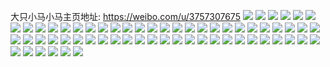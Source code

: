 大只小马小马主页地址: https://weibo.com/u/3757307675 
![](https://wx4.sinaimg.cn/mw2000/dff3f71bgy1h8z1bie181j224y2ul4qq.jpg) 
![](https://wx4.sinaimg.cn/mw2000/dff3f71bgy1h8z1blvcm8j22c03407wl.jpg) 
![](https://wx4.sinaimg.cn/mw2000/dff3f71bgy1h8z1bj5a16j21vt2ienpd.jpg) 
![](https://wx4.sinaimg.cn/mw2000/dff3f71bgy1h8z1bk2mc1j21v72c0kjl.jpg) 
![](https://wx4.sinaimg.cn/mw2000/dff3f71bgy1h8z1bha0spj22801o01ky.jpg) 
![](https://wx4.sinaimg.cn/mw2000/dff3f71bgy1h8z1bdrexmj21lg24l1ky.jpg) 
![](https://wx4.sinaimg.cn/mw2000/dff3f71bgy1h8z1bfirx0j21o0280b2a.jpg) 
![](https://wx4.sinaimg.cn/mw2000/dff3f71bgy1h8x702bh1pj22c0340kjm.jpg) 
![](https://wx4.sinaimg.cn/mw2000/dff3f71bgy1h8x6zwgxbdj227v2yh4qq.jpg) 
![](https://wx4.sinaimg.cn/mw2000/dff3f71bgy1h8x704hypcj21cv1tnkjl.jpg) 
![](https://wx4.sinaimg.cn/mw2000/dff3f71bgy1h8x708d1j9j228m30cu0y.jpg) 
![](https://wx4.sinaimg.cn/mw2000/dff3f71bgy1h8vuwd84zaj20zu0zuaif.jpg) 
![](https://wx4.sinaimg.cn/mw2000/dff3f71bgy1h8vuwgdl5kj21wr2dc1kz.jpg) 
![](https://wx4.sinaimg.cn/mw2000/dff3f71bgy1h8vuwhbk3yj20zu0zu0yd.jpg) 
![](https://wx4.sinaimg.cn/mw2000/dff3f71bly1h8e74h4q69j20u01hce1q.jpg) 
![](https://wx4.sinaimg.cn/mw2000/dff3f71bly1h8e74jj3lij21b10z8neh.jpg) 
![](https://wx4.sinaimg.cn/mw2000/dff3f71bly1h83cbk6xl7j21o0280hdt.jpg) 
![](https://wx4.sinaimg.cn/mw2000/dff3f71bly1h83cblqfpuj21o0280hdt.jpg) 
![](https://wx4.sinaimg.cn/mw2000/dff3f71bly1h83cbi49r1j22c03401kz.jpg) 
![](https://wx4.sinaimg.cn/mw2000/dff3f71bly1h83cbjdenkj22c0340e83.jpg) 
![](https://wx4.sinaimg.cn/mw2000/dff3f71bly1h7q3su6xswj21901o1e6z.jpg) 
![](https://wx4.sinaimg.cn/mw2000/dff3f71bly1h7q3stifc9j21je21vb29.jpg) 
![](https://wx4.sinaimg.cn/mw2000/dff3f71bly1h7q3surdx4j21e11uqnot.jpg) 
![](https://wx4.sinaimg.cn/mw2000/dff3f71bly1h7q3sw22i7j21bk0zok8v.jpg) 
![](https://wx4.sinaimg.cn/mw2000/dff3f71bly1h7q3swm0nfj20zk1be7ii.jpg) 
![](https://wx4.sinaimg.cn/mw2000/dff3f71bly1h7q3swxnxtj21be0zjgwz.jpg) 
![](https://wx4.sinaimg.cn/mw2000/dff3f71bly1h7au81flanj20yh0pvwhp.jpg) 
![](https://wx4.sinaimg.cn/mw2000/dff3f71bly1h74calh6odj21w92dcb2a.jpg) 
![](https://wx4.sinaimg.cn/mw2000/dff3f71bly1h74cantg49j22801o01kz.jpg) 
![](https://wx4.sinaimg.cn/mw2000/dff3f71bly1h74cam3t7vj20zo1bktt7.jpg) 
![](https://wx4.sinaimg.cn/mw2000/dff3f71bly1h6y1dwg0arj20zu25oqsi.jpg) 
![](https://wx4.sinaimg.cn/mw2000/dff3f71bly1h6y1dii5rej215o1ip0zl.jpg) 
![](https://wx4.sinaimg.cn/mw2000/dff3f71bly1h6y1dl4iabj215o1qjb29.jpg) 
![](https://wx4.sinaimg.cn/mw2000/dff3f71bly1h6y1do42xyj20xc231e81.jpg) 
![](https://wx4.sinaimg.cn/mw2000/dff3f71bly1h6y1dfybfsj215o1qj7wh.jpg) 
![](https://wx4.sinaimg.cn/mw2000/dff3f71bly1h6y1dqsmq8j20xc231b29.jpg) 
![](https://wx4.sinaimg.cn/mw2000/dff3f71bly1h6y1dtv26zj215o1qib29.jpg) 
![](https://wx4.sinaimg.cn/mw2000/dff3f71bly1h6wqhlby3aj21wa2dc4qr.jpg) 
![](https://wx4.sinaimg.cn/mw2000/dff3f71bly1h6wqhubw2ej20so0g5gnj.jpg) 
![](https://wx4.sinaimg.cn/mw2000/dff3f71bly1h6wqhokzrbj22801o014e.jpg) 
![](https://wx4.sinaimg.cn/mw2000/dff3f71bly1h6wqhmw4u3j22c0340hdw.jpg) 
![](https://wx4.sinaimg.cn/mw2000/dff3f71bly1h6wqhnzss7j22c0340b2a.jpg) 
![](https://wx4.sinaimg.cn/mw2000/dff3f71bly1h6wqhp5j0rj22c0340hdt.jpg) 
![](https://wx4.sinaimg.cn/mw2000/dff3f71bly1h5r5h2tm8mj21wa2dcb2a.jpg) 
![](https://wx4.sinaimg.cn/mw2000/dff3f71bly1h5r5ha2is4j22c0340u10.jpg) 
![](https://wx4.sinaimg.cn/mw2000/dff3f71bly1h5r5hbdjjaj21hc0u0wu7.jpg) 
![](https://wx4.sinaimg.cn/mw2000/dff3f71bly1h5e63zgok2j22c0340hdw.jpg) 
![](https://wx4.sinaimg.cn/mw2000/dff3f71bly1h5e63q75owj23402c0b2b.jpg) 
![](https://wx4.sinaimg.cn/mw2000/dff3f71bly1h5e63xfbo5j22c0340e83.jpg) 
![](https://wx4.sinaimg.cn/mw2000/dff3f71bly1h5e63sz91sj222y2rxe82.jpg) 
![](https://wx4.sinaimg.cn/mw2000/dff3f71bly1h5e63vszixj21o0280u0x.jpg) 
![](https://wx4.sinaimg.cn/mw2000/dff3f71bly1h576132sy4j213r0mcdr1.jpg) 
![](https://wx4.sinaimg.cn/mw2000/dff3f71bly1h57613ursoj23402c0kjn.jpg) 
![](https://wx4.sinaimg.cn/mw2000/dff3f71bly1h4msg7aqj6j20zo256e82.jpg) 
![](https://wx4.sinaimg.cn/mw2000/dff3f71bly1h4msg39ggoj20x20kzqa1.jpg) 
![](https://wx4.sinaimg.cn/mw2000/dff3f71bly1h4msg43d5xj21sc2dsnpe.jpg) 
![](https://wx4.sinaimg.cn/mw2000/dff3f71bly1h4msg1zb9nj23402c0kjm.jpg) 
![](https://wx4.sinaimg.cn/mw2000/dff3f71bly1h4msjhumaaj21hc0u0qks.jpg) 
![](https://wx4.sinaimg.cn/mw2000/dff3f71bly1h3knh9fk98j22c0340b2a.jpg) 
![](https://wx4.sinaimg.cn/mw2000/dff3f71bly1h3knhaxfkhj23402c0hdv.jpg) 
![](https://wx4.sinaimg.cn/mw2000/dff3f71bly1h3knhc4226j22c0340kjm.jpg) 
![](https://wx4.sinaimg.cn/mw2000/dff3f71bly1h3knhhunfdj22801o0e82.jpg) 
